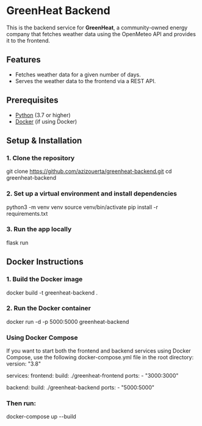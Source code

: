 
# GreenHeat Backend

This is the backend service for **GreenHeat**, a community-owned energy company that fetches weather data using the OpenMeteo API and provides it to the frontend.

## Features

- Fetches weather data for a given number of days.
- Serves the weather data to the frontend via a REST API.

## Prerequisites

- [Python](https://www.python.org/downloads/) (3.7 or higher)
- [Docker](https://docs.docker.com/get-docker/) (if using Docker)

## Setup & Installation

### 1. Clone the repository
git clone https://github.com/azizouerta/greenheat-backend.git
cd greenheat-backend
### 2. Set up a virtual environment and install dependencies
python3 -m venv venv
source venv/bin/activate
pip install -r requirements.txt
### 3. Run the app locally
flask run

## Docker Instructions

### 1. Build the Docker image
docker build -t greenheat-backend .
### 2. Run the Docker container
docker run -d -p 5000:5000 greenheat-backend
### Using Docker Compose 
If you want to start both the frontend and backend services using Docker Compose, use the following docker-compose.yml file in the root directory:
version: "3.8"

services:
  frontend:
    build: ./greenheat-frontend
    ports:
      - "3000:3000"

  backend:
    build: ./greenheat-backend
    ports:
      - "5000:5000"
### Then run:
docker-compose up --build




